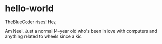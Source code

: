 # hello-world
TheBlueCoder rises!
Hey,

Am Neel. Just a normal 14-year old who's been in love with computers and anything related to wheels since a kid. 
